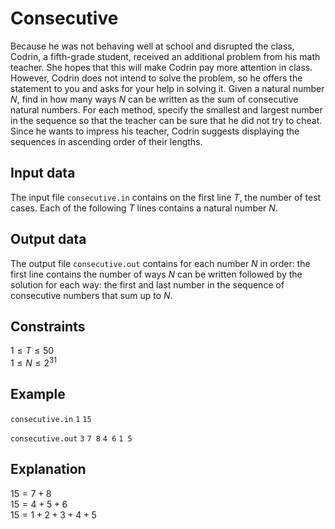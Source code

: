 # Consecutive

Because he was not behaving well at school and disrupted the class, Codrin, a fifth-grade student, received an additional problem from his math teacher. She hopes that this will make Codrin pay more attention in class. However, Codrin does not intend to solve the problem, so he offers the statement to you and asks for your help in solving it. Given a natural number $N$, find in how many ways $N$ can be written as the sum of consecutive natural numbers. For each method, specify the smallest and largest number in the sequence so that the teacher can be sure that he did not try to cheat. Since he wants to impress his teacher, Codrin suggests displaying the sequences in ascending order of their lengths.

## Input data

The input file `consecutive.in` contains on the first line $T$, the number of test cases. Each of the following $T$ lines contains a natural number $N$.

## Output data

The output file `consecutive.out` contains for each number $N$ in order: the first line contains the number of ways $N$ can be written followed by the solution for each way: the first and last number in the sequence of consecutive numbers that sum up to $N$.

## Constraints

$1 \leq T \leq 50$  
$1 \leq N \leq 2^{31}$

## Example

`consecutive.in`
`1`
`15`

`consecutive.out`
`3`
`7 8`
`4 6`
`1 5`

## Explanation

$15 = 7 + 8$  
$15 = 4 + 5 + 6$  
$15 = 1 + 2 + 3 + 4 + 5$